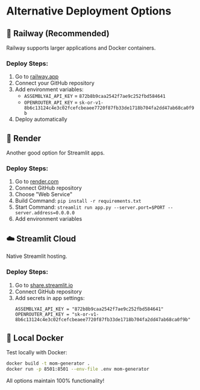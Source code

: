 # Alternative Deployment Options

## 🚀 Railway (Recommended)
Railway supports larger applications and Docker containers.

### Deploy Steps:
1. Go to [railway.app](https://railway.app)
2. Connect your GitHub repository
3. Add environment variables:
   - `ASSEMBLYAI_API_KEY` = `872b8b9caa2542f7ae9c252fbd584641`
   - `OPENROUTER_API_KEY` = `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`
4. Deploy automatically

## 🐳 Render
Another good option for Streamlit apps.

### Deploy Steps:
1. Go to [render.com](https://render.com)
2. Connect GitHub repository
3. Choose "Web Service"
4. Build Command: `pip install -r requirements.txt`
5. Start Command: `streamlit run app.py --server.port=$PORT --server.address=0.0.0.0`
6. Add environment variables

## ☁️ Streamlit Cloud
Native Streamlit hosting.

### Deploy Steps:
1. Go to [share.streamlit.io](https://share.streamlit.io)
2. Connect GitHub repository
3. Add secrets in app settings:
   ```
   ASSEMBLYAI_API_KEY = "872b8b9caa2542f7ae9c252fbd584641"
   OPENROUTER_API_KEY = "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"
   ```

## 🔧 Local Docker
Test locally with Docker:
```bash
docker build -t mom-generator .
docker run -p 8501:8501 --env-file .env mom-generator
```

All options maintain 100% functionality!